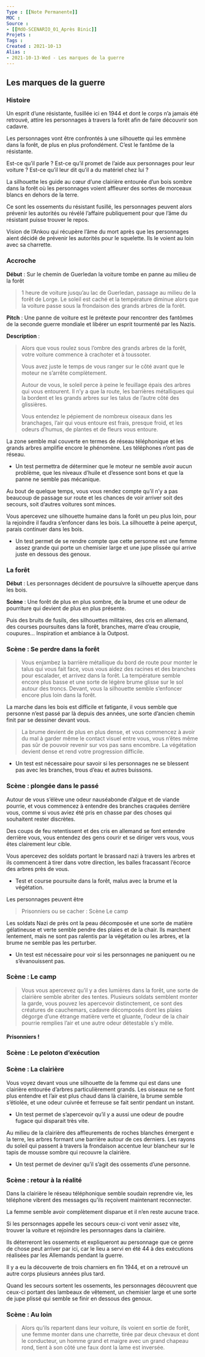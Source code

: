 ```yaml
---
Type : [[Note Permanente]]
MOC : 
Source : 
- [[MdO-SCENARIO_01_Après Binic]]
Projets :
Tags : 
Created : 2021-10-13
Alias :
- 2021-10-13-Wed - Les marques de la guerre
---
```


## Les marques de la guerre

### Histoire 
Un esprit d’une résistante, fusillée ici en 1944 et dont le corps n’a jamais été retrouvé, attire les personnages à travers la forêt afin de faire découvrir son cadavre.

Les personnages vont être confrontés à une silhouette qui les emmène dans la forêt, de plus en plus profondément. C’est le fantôme de la résistante.

Est-ce qu’il parle ? Est-ce qu’il promet de l’aide aux personnages pour leur voiture ? Est-ce qu’il leur dit qu’il a du matériel chez lui ?

La silhouette les guide au cœur d’une clairière entourée d’un bois sombre dans la forêt où les personnages voient affleurer des sortes de morceaux blancs en dehors de la terre.

Ce sont les ossements du résistant fusillé, les personnages peuvent alors prévenir les autorités ou révélé l’affaire publiquement pour que l’âme du résistant puisse trouver le repos.

Vision de l’Ankou qui récupère l’âme du mort après que les personnages aient décidé de prévenir les autorités pour le squelette. Ils le voient au loin avec sa charrette.

### Accroche
**Début** : Sur le chemin de Guerledan la voiture tombe en panne au milieu de la forêt

> 1 heure de voiture jusqu’au lac de Guerledan, passage au milieu de la forêt de Lorge. Le soleil est caché et la température diminue alors que la voiture passe sous la frondaison des grands arbres de la forêt.

**Pitch** : Une panne de voiture est le prétexte pour rencontrer des fantômes de la seconde guerre mondiale et libérer un esprit tourmenté par les Nazis.

**Description** : 
>Alors que vous roulez sous l’ombre des grands arbres de la forêt, votre voiture commence à crachoter et à toussoter. 
>
>Vous avez juste le temps de vous ranger sur le côté avant que le moteur ne s’arrête complètement. 
>
>Autour de vous, le soleil perce à peine le feuillage épais des arbres qui vous entourent. Il n’y a que la route, les barrières métalliques qui la bordent et les grands arbres sur les talus de l’autre côté des glissières. 
>
>Vous entendez le pépiement de nombreux oiseaux dans les branchages, l’air qui vous entoure est frais, presque froid, et les odeurs d’humus, de plantes et de fleurs vous entoure.

La zone semble mal couverte en termes de réseau téléphonique et les grands arbres amplifie encore le phénomène. Les téléphones n’ont pas de réseau.

- Un test permettra de déterminer que le moteur ne semble avoir aucun problème, que les niveaux d’huile et d’essence sont bons et que la panne ne semble pas mécanique.

Au bout de quelque temps, vous vous rendez compte qu’il n’y a pas beaucoup de passage sur route et les chances de voir arriver soit des secours, soit d’autres voitures sont minces.

Vous apercevez une silhouette humaine dans la forêt un peu plus loin, pour la rejoindre il faudra s’enfoncer dans les bois. La silhouette à peine aperçut, parais continuer dans les bois.

- Un test permet de se rendre compte que cette personne est une femme assez grande qui porte un chemisier large et une jupe plissée qui arrive juste en dessous des genoux. 

### La forêt

**Début** : Les personnages décident de poursuivre la silhouette aperçue dans les bois.

**Scène** : Une forêt de plus en plus sombre, de la brume et une odeur de pourriture qui devient de plus en plus présente. 

Puis des bruits de fusils, des silhouettes militaires, des cris en allemand, des courses poursuites dans la forêt, branches, marre d’eau croupie, coupures… 
Inspiration et ambiance à la Outpost.


### Scène : Se perdre dans la forêt

> Vous enjambez la barrière métallique du bord de route pour monter le talus qui vous fait face, vous vous aidez des racines et des branches pour escalader, et arrivez dans la forêt. La température semble encore plus basse et une sorte de légère brume glisse sur le sol autour des troncs. Devant, vous la silhouette semble s’enfoncer encore plus loin dans la forêt. 

La marche dans les bois est difficile et fatigante, il vous semble que personne n’est passé par là depuis des années, une sorte d’ancien chemin finit par se dessiner devant vous. 

>La brume devient de plus en plus dense, et vous commencez à avoir du mal à garder même le contact visuel entre vous, vous n’êtes même pas sûr de pouvoir revenir sur vos pas sans encombre. La végétation devient dense et rend votre progression difficile.

- Un test est nécessaire pour savoir si les personnages ne se blessent pas avec les branches, trous d’eau et autres buissons.

### Scène : plongée dans le passé

Autour de vous s’élève une odeur nauséabonde d’algue et de viande pourrie, et vous commencez à entendre des branches craquées derrière vous, comme si vous aviez été pris en chasse par des choses qui souhaitent rester discrètes.

Des coups de feu retentissent et des cris en allemand se font entendre derrière vous, vous entendez des gens courir et se diriger vers vous, vous êtes clairement leur cible.

Vous apercevez des soldats portant le brassard nazi à travers les arbres et ils commencent à tirer dans votre direction, les balles fracassant l’écorce des arbres près de vous.

- Test et course poursuite dans la forêt, malus avec la brume et la végétation.

Les personnages peuvent être 
>Prisonniers 
ou se cacher : 
>Scène Le camp

Les soldats Nazi de près ont la peau décomposée et une sorte de matière gélatineuse et verte semble pendre des plaies et de la chair. Ils marchent lentement, mais ne sont pas ralentis par la végétation ou les arbres, et la brume ne semble pas les perturber.

- Un test est nécessaire pour voir si les personnages ne paniquent ou ne s’évanouissent pas.

### Scène : Le camp

> Vous vous apercevez qu’il y a des lumières dans la forêt, une sorte de clairière semble abriter des tentes. Plusieurs soldats semblent monter la garde, vous pouvez les apercevoir distinctement, ce sont des créatures de cauchemars, cadavre décomposés dont les plaies dégorge d’une étrange matière verte et gluante, l’odeur de la chair pourrie remplies l’air et une autre odeur détestable s’y mêle.

#### Prisonniers !

### Scène : Le peloton d’exécution

### Scène : La clairière

Vous voyez devant vous une silhouette de la femme qui est dans une clairière entourée d’arbres particulièrement grands. Les oiseaux ne se font plus entendre et l’air est plus chaud dans là clairière, la brume semble s’étiolée, et une odeur cuivrée et ferreuse se fait sentir pendant un instant. 

- Un test permet de s’apercevoir qu’il y a aussi une odeur de poudre fugace qui disparait très vite.

Au milieu de la clairière des affleurements de roches blanches émergent e la terre, les arbres formant une barrière autour de ces derniers. Les rayons du soleil qui passent à travers la frondaison accentue leur blancheur sur le tapis de mousse sombre qui recouvre la clairière.

- Un test permet de deviner qu’il s’agit des ossements d’une personne.

### Scène : retour à la réalité

Dans la clairière le réseau téléphonique semble soudain reprendre vie, les téléphone vibrent des messages qu’ils reçoivent maintenant reconnecter.

La femme semble avoir complètement disparue et il n’en reste aucune trace.

Si les personnages appelle les secours ceux-ci vont venir assez vite, trouver la voiture et rejoindre les personnages dans la clairière. 

Ils déterreront les ossements et expliqueront au personnage que ce genre de chose peut arriver par ici, car le lieu a servi en été 44 à des exécutions réalisées par les Allemands pendant la guerre.

Il y a eu la découverte de trois charniers en fin 1944, et on a retrouvé un autre corps plusieurs années plus tard. 

Quand les secours sortent les ossements, les personnages découvrent que ceux-ci portant des lambeaux de vêtement, un chemisier large et une sorte de jupe plissé qui semble se finir en dessous des genoux.

### Scène : Au loin

> Alors qu’ils repartent dans leur voiture, ils voient en sortie de forêt, une femme monter dans une charrette, tirée par deux chevaux et dont le conducteur, un homme grand et maigre avec un grand chapeau rond, tient à son côté une faux dont la lame est inversée.
